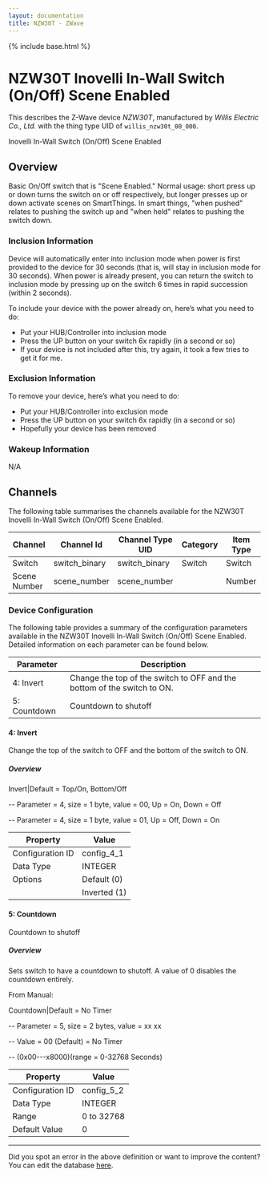 ```yaml
---
layout: documentation
title: NZW30T - ZWave
---
```


{% include base.html %}

# NZW30T Inovelli In-Wall Switch (On/Off) Scene Enabled

This describes the Z-Wave device *NZW30T*, manufactured by *Willis Electric Co., Ltd.* with the thing type UID of ```willis_nzw30t_00_000```. 

Inovelli In-Wall Switch (On/Off) Scene Enabled  


## Overview 

Basic On/Off switch that is "Scene Enabled." Normal usage: short press up or down turns the switch on or off respectively, but longer presses up or down activate scenes on SmartThings. In smart things, "when pushed" relates to pushing the switch up and "when held" relates to pushing the switch down.

  


### Inclusion Information 

Device will automatically enter into inclusion mode when power is first provided to the device for 30 seconds (that is, will stay in inclusion mode for 30 seconds). When power is already present, you can return the switch to inclusion mode by pressing up on the switch 6 times in rapid succession (within 2 seconds).

To include your device with the power already on, here’s what you need to do:

 *  Put your HUB/Controller into inclusion mode
 *  Press the UP button on your switch 6x rapidly (in a second or so)
 *  If your device is not included after this, try again, it took a few tries to get it for me.

  


### Exclusion Information 

To remove your device, here’s what you need to do:

 *  Put your HUB/Controller into exclusion mode
 *  Press the UP button on your switch 6x rapidly (in a second or so)
 *  Hopefully your device has been removed

  


### Wakeup Information 

N/A


## Channels
The following table summarises the channels available for the NZW30T Inovelli In-Wall Switch (On/Off) Scene Enabled.

| Channel | Channel Id | Channel Type UID | Category | Item Type |
|---------|------------|------------------|----------|-----------|
| Switch | switch_binary | switch_binary | Switch | Switch |
| Scene Number | scene_number | scene_number |  | Number |


### Device Configuration
The following table provides a summary of the configuration parameters available in the NZW30T Inovelli In-Wall Switch (On/Off) Scene Enabled.
Detailed information on each parameter can be found below.

| Parameter   | Description |
|-------------|-------------|
| 4: Invert | Change the top of the switch to OFF and the bottom of the switch to ON. |
| 5: Countdown | Countdown to shutoff |


#### 4: Invert

Change the top of the switch to OFF and the bottom of the switch to ON.  


##### Overview 

Invert|Default = Top/On, Bottom/Off

\-- Parameter = 4, size = 1 byte, value = 00, Up = On, Down = Off

\-- Parameter = 4, size = 1 byte, value = 01, Up = Off, Down = On


| Property         | Value    |
|------------------|----------|
| Configuration ID | config_4_1 |
| Data Type        | INTEGER || Default Value | 0 |
| Options | Default (0) |
|  | Inverted (1) |


#### 5: Countdown

Countdown to shutoff  


##### Overview 

Sets switch to have a countdown to shutoff. A value of 0 disables the countdown entirely.

From Manual:

Countdown|Default = No Timer

\-- Parameter = 5, size = 2 bytes, value = xx xx

\-- Value = 00 (Default) = No Timer

\-- (0x00---x8000)(range = 0-32768 Seconds)


| Property         | Value    |
|------------------|----------|
| Configuration ID | config_5_2 |
| Data Type        | INTEGER |
| Range | 0 to 32768 |
| Default Value | 0 |


---

Did you spot an error in the above definition or want to improve the content?
You can edit the database [here](http://www.cd-jackson.com/index.php/zwave/zwave-device-database/zwave-device-list/devicesummary/785).
